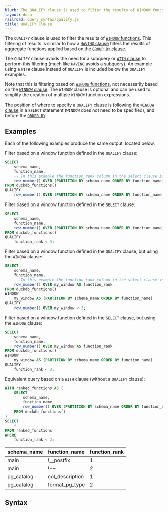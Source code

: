 ```yaml
---
blurb: The QUALIFY clause is used to filter the results of WINDOW functions.
layout: docu
railroad: query_syntax/qualify.js
title: QUALIFY Clause
---
```


The `QUALIFY` clause is used to filter the results of [`WINDOW` functions](../../sql/window_functions). This filtering of results is similar to how a [`HAVING` clause](../../sql/query_syntax/having) filters the results of aggregate functions applied based on the [`GROUP BY` clause](../../sql/query_syntax/groupby).

The `QUALIFY` clause avoids the need for a subquery or [`WITH` clause](../../sql/query_syntax/with) to perform this filtering (much like `HAVING` avoids a subquery). An example using a `WITH` clause instead of `QUALIFY` is included below the `QUALIFY` examples.

Note that this is filtering based on [`WINDOW` functions](../../sql/window_functions), not necessarily based on the [`WINDOW` clause](../../sql/query_syntax/window). The `WINDOW` clause is optional and can be used to simplify the creation of multiple `WINDOW` function expressions.

The position of where to specify a `QUALIFY` clause is following the [`WINDOW` clause](../../sql/query_syntax/window) in a `SELECT` statement (`WINDOW` does not need to be specified), and before the [`ORDER BY`](../../sql/query_syntax/orderby).

## Examples

Each of the following examples produce the same output, located below.

Filter based on a window function defined in the `QUALIFY` clause:

```sql
SELECT
    schema_name,
    function_name,
    -- In this example the function_rank column in the select clause is for reference
    row_number() OVER (PARTITION BY schema_name ORDER BY function_name) AS function_rank
FROM duckdb_functions()
QUALIFY
    row_number() OVER (PARTITION BY schema_name ORDER BY function_name) < 3;
```

Filter based on a window function defined in the `SELECT` clause:

```sql
SELECT
    schema_name,
    function_name,
    row_number() OVER (PARTITION BY schema_name ORDER BY function_name) AS function_rank
FROM duckdb_functions()
QUALIFY
    function_rank < 3;
```

Filter based on a window function defined in the `QUALIFY` clause, but using the `WINDOW` clause:

```sql
SELECT
    schema_name,
    function_name,
    -- In this example the function_rank column in the select clause is for reference
    row_number() OVER my_window AS function_rank
FROM duckdb_functions()
WINDOW
    my_window AS (PARTITION BY schema_name ORDER BY function_name)
QUALIFY
    row_number() OVER my_window < 3;
```

Filter based on a window function defined in the `SELECT` clause, but using the `WINDOW` clause:

```sql
SELECT
    schema_name,
    function_name,
    row_number() OVER my_window AS function_rank
FROM duckdb_functions()
WINDOW
    my_window AS (PARTITION BY schema_name ORDER BY function_name)
QUALIFY
    function_rank < 3;
```

Equivalent query based on a `WITH` clause (without a `QUALIFY` clause):

```sql
WITH ranked_functions AS (
    SELECT
        schema_name,
        function_name,
        row_number() OVER (PARTITION BY schema_name ORDER BY function_name) AS function_rank
    FROM duckdb_functions()
)
SELECT
    *
FROM ranked_functions
WHERE
    function_rank < 3;
```

<div class="narrow_table"></div>

| schema_name |  function_name  | function_rank |
|:---|:---|:---|
| main        | !__postfix      | 1             |
| main        | !~~             | 2             |
| pg_catalog  | col_description | 1             |
| pg_catalog  | format_pg_type  | 2             |

## Syntax

<div id="rrdiagram"></div>